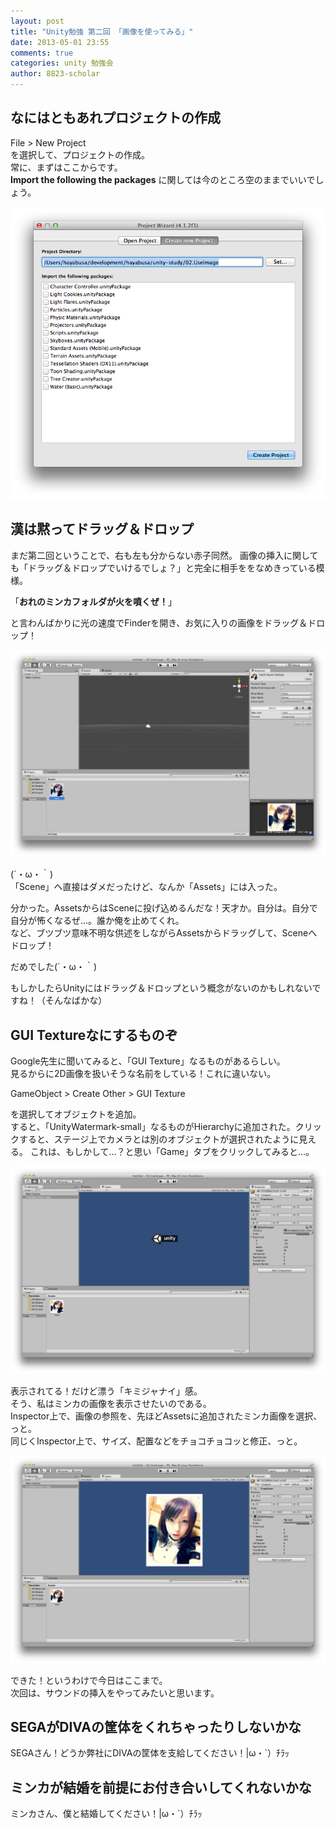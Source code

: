 ```yaml
---
layout: post
title: "Unity勉強 第二回 「画像を使ってみる」"
date: 2013-05-01 23:55
comments: true
categories: unity 勉強会
author: 8823-scholar
---
```


## なにはともあれプロジェクトの作成

File > New Project  
を選択して、プロジェクトの作成。  
常に、まずはここからです。  
**Import the following the packages** に関しては今のところ空のままでいいでしょう。

![New Project](/images/posts/2013-05-01-unity-study-02-use-image/NewProject.png)


## 漢は黙ってドラッグ＆ドロップ

まだ第二回ということで、右も左も分からない赤子同然。
画像の挿入に関しても「ドラッグ＆ドロップでいけるでしょ？」と完全に相手ををなめきっている模様。

「**おれのミンカフォルダが火を噴くぜ！**」

と言わんばかりに光の速度でFinderを開き、お気に入りの画像をドラッグ＆ドロップ！

![Drag & Drop](/images/posts/2013-05-01-unity-study-02-use-image/DragAndDropToStage.png)

(´・ω・｀)  
「Scene」へ直接はダメだったけど、なんか「Assets」には入った。  

分かった。AssetsからはSceneに投げ込めるんだな！天才か。自分は。自分で自分が怖くなるぜ…。誰か俺を止めてくれ。  
など、ブツブツ意味不明な供述をしながらAssetsからドラッグして、Sceneへドロップ！

だめでした(´・ω・｀)

もしかしたらUnityにはドラッグ＆ドロップという概念がないのかもしれないですね！（そんなばかな）


## GUI Textureなにするものぞ

Google先生に聞いてみると、「GUI Texture」なるものがあるらしい。  
見るからに2D画像を扱いそうな名前をしている！これに違いない。

GameObject > Create Other > GUI Texture

を選択してオブジェクトを追加。  
すると、「UnityWatermark-small」なるものがHierarchyに追加された。クリックすると、ステージ上でカメラとは別のオブジェクトが選択されたように見える。
これは、もしかして…？と思い「Game」タブをクリックしてみると…。

![Unity画像](/images/posts/2013-05-01-unity-study-02-use-image/AddImageUnity.png)

表示されてる！だけど漂う「キミジャナイ」感。  
そう、私はミンカの画像を表示させたいのである。  
Inspector上で、画像の参照を、先ほどAssetsに追加されたミンカ画像を選択、っと。  
同じくInspector上で、サイズ、配置などをチョコチョコッと修正、っと。

![ミンカ画像](/images/posts/2013-05-01-unity-study-02-use-image/AddImageMinka.png)

できた！というわけで今日はここまで。  
次回は、サウンドの挿入をやってみたいと思います。  


## SEGAがDIVAの筐体をくれちゃったりしないかな

SEGAさん！どうか弊社にDIVAの筐体を支給してください！|ω・`）ﾁﾗｯ


## ミンカが結婚を前提にお付き合いしてくれないかな

ミンカさん、僕と結婚してください！|ω・`）ﾁﾗｯ


